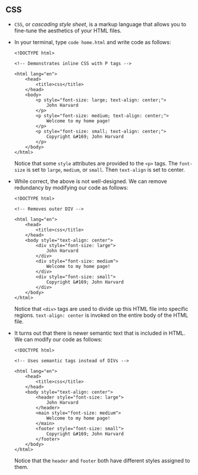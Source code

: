 ## CSS

- `CSS`, or _cascading style sheet_, is a markup language that allows you to fine-tune the aesthetics of your HTML files.
- In your terminal, type `code home.html` and write code as follows:

      <!DOCTYPE html>

      <!-- Demonstrates inline CSS with P tags -->

      <html lang="en">
          <head>
              <title>css</title>
          </head>
          <body>
              <p style="font-size: large; text-align: center;">
                  John Harvard
              </p>
              <p style="font-size: medium; text-align: center;">
                  Welcome to my home page!
              </p>
              <p style="font-size: small; text-align: center;">
                  Copyright &#169; John Harvard
              </p>
          </body>
      </html>

  Notice that some `style` attributes are provided to the `<p>` tags. The `font-size` is set to `large`, `medium`, or `small`. Then `text-align` is set to center.

- While correct, the above is not well-designed. We can remove redundancy by modifying our code as follows:

      <!DOCTYPE html>

      <!-- Removes outer DIV -->

      <html lang="en">
          <head>
              <title>css</title>
          </head>
          <body style="text-align: center">
              <div style="font-size: large">
                  John Harvard
              </div>
              <div style="font-size: medium">
                  Welcome to my home page!
              </div>
              <div style="font-size: small">
                  Copyright &#169; John Harvard
              </div>
          </body>
      </html>

  Notice that `<div>` tags are used to divide up this HTML file into specific regions. `text-align: center` is invoked on the entire body of the HTML file.

- It turns out that there is newer semantic text that is included in HTML. We can modify our code as follows:

      <!DOCTYPE html>

      <!-- Uses semantic tags instead of DIVs -->

      <html lang="en">
          <head>
              <title>css</title>
          </head>
          <body style="text-align: center">
              <header style="font-size: large">
                  John Harvard
              </header>
              <main style="font-size: medium">
                  Welcome to my home page!
              </main>
              <footer style="font-size: small">
                  Copyright &#169; John Harvard
              </footer>
          </body>
      </html>

  Notice that the `header` and `footer` both have different styles assigned to them.
